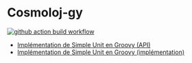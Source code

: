 # Cosmoloj-gy

[![github action build workflow](https://github.com/SamuelAndresPascal/cosmoloj-gy/actions/workflows/build.yml/badge.svg)](https://github.com/SamuelAndresPascal/cosmoloj-gy/actions)

* [Implémentation de Simple Unit en Groovy (API)](unit-simple-api/)
* [Implémentation de Simple Unit en Groovy (implémentation)](unit-simple-impl/)
